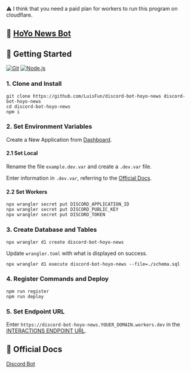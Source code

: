 ⚠️ I think that you need a paid plan for workers to run this program on cloudflare.

## 🤖 [HoYo News Bot](https://discord.com/api/oauth2/authorize?client_id=1197426250743042069&permissions=2048&scope=bot)

## 🚀 Getting Started

[<img alt="Git" src="https://img.shields.io/badge/Git-windows-%23F05032?logo=Git" />](https://gitforwindows.org)
[<img alt="Node.js" src="https://img.shields.io/badge/Node.js-20.x-%23339933?logo=Node.js" />](https://nodejs.org)

### 1. Clone and Install

```shell
git clone https://github.com/LuisFun/discord-bot-hoyo-news discord-bot-hoyo-news
cd discord-bot-hoyo-news
npm i
```

### 2. Set Environment Variables

Create a New Application from [Dashboard](https://discord.com/developers/applications).

#### 2.1 Set Local

Rename the file `example.dev.var` and create a `.dev.var` file.

Enter information in `.dev.var`, referring to the [Official Docs](https://discord.com/developers/docs/tutorials/hosting-on-cloudflare-workers).

#### 2.2 Set Workers

```shell
npx wrangler secret put DISCORD_APPLICATION_ID
npx wrangler secret put DISCORD_PUBLIC_KEY
npx wrangler secret put DISCORD_TOKEN
```

### 3. Create Database and Tables

```shell
npx wrangler d1 create discord-bot-hoyo-news
```

Update `wrangler.toml` with what is displayed on success.

```shell
npx wrangler d1 execute discord-bot-hoyo-news --file=./schema.sql
```

### 4. Register Commands and Deploy

```shell
npm run register
npm run deploy
```

### 5. Set Endpoint URL

Enter `https://discord-bot-hoyo-news.YOUER_DOMAIN.workers.dev` in the [INTERACTIONS ENDPOINT URL](https://discord.com/developers/applications).

## 📑 Official Docs

[Discord Bot](https://discord.com/developers/docs/tutorials/hosting-on-cloudflare-workers)
